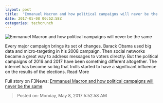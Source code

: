 ```yaml
---
layout: post
title:  "Emmanuel Macron and how political campaigns will never be the same"
date: 2017-05-08 00:52:58Z
categories: techcrunch
---
```


![Emmanuel Macron and how political campaigns will never be the same](https://tctechcrunch2011.files.wordpress.com/2017/05/emmanuel-macron.jpg?w=764&h=400&crop=1)

Every major campaign brings its set of changes. Barack Obama used big data and micro-targeting in his 2008 campaign. Then social networks became a great way to address messages to voters directly. But the political campaigns of 2016 and 2017 have been something different altogether. The internet has become so big that trolls started to have a significant influence on the results of the elections. Read More


Full story on F3News: [Emmanuel Macron and how political campaigns will never be the same](http://www.f3nws.com/n/JhdpXE)

> Posted on: Monday, May 8, 2017 5:52:58 AM
